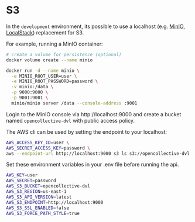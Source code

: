 # S3

In the `development` environment, its possible to use a localhost
(e.g. [MinIO](https://github.com/minio/minio), [LocalStack](https://github.com/localstack/localstack)) replacement for S3.

For example, running a MinIO container:

```sh
# create a volume for persistence (optional)
docker volume create --name minio

docker run -d --name minio \
  -e MINIO_ROOT_USER=user \
  -e MINIO_ROOT_PASSWORD=password \
  -v minio:/data \
  -p 9000:9000 \
  -p 9001:9001 \
  minio/minio server /data --console-address :9001

```

Login to the MinIO console via http://localhost:9000 and create a bucket named `opencollective-dvl` with public access policy.

The AWS cli can be used by setting the endpoint to your localhost:

```sh
AWS_ACCESS_KEY_ID=user \
AWS_SECRET_ACCESS_KEY=password \
aws --endpoint-url http://localhost:9000 s3 ls s3://opencollective-dvl
```

Set these environment variables in your .env file before running the api.

```sh
AWS_KEY=user
AWS_SECRET=password
AWS_S3_BUCKET=opencollective-dvl
AWS_S3_REGION=us-east-1
AWS_S3_API_VERSION=latest
AWS_S3_ENDPOINT=http://localhost:9000
AWS_S3_SSL_ENABLED=false
AWS_S3_FORCE_PATH_STYLE=true
```
